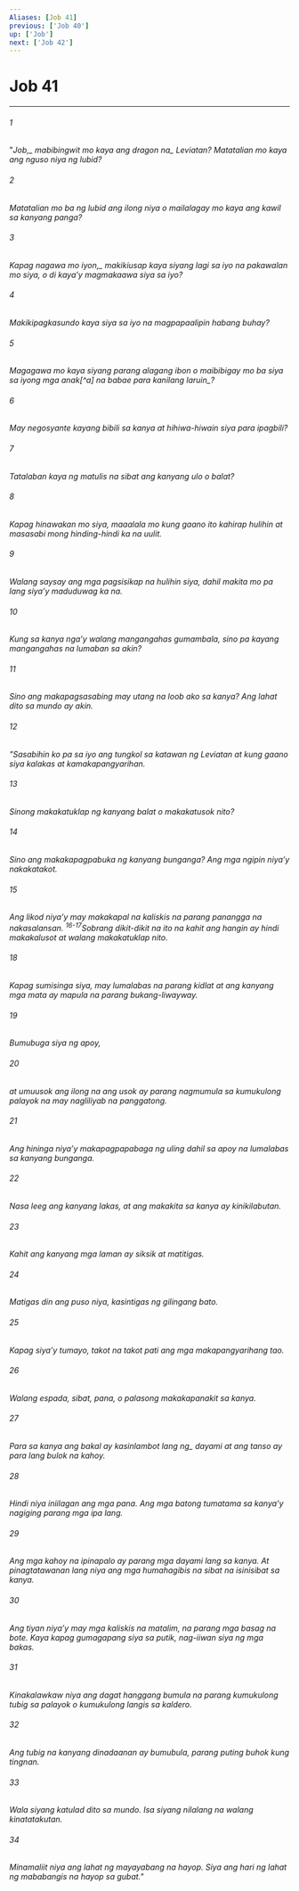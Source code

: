 ```yaml
---
Aliases: [Job 41]
previous: ['Job 40']
up: ['Job']
next: ['Job 42']
---
```

# Job 41

***






















###### 1 










"<i class="trans-change">Job,_ mabibingwit mo kaya ang <i class="trans-change">dragon na_ Leviatan? Matatalian mo kaya ang nguso niya ng lubid? 





















###### 2 










Matatalian mo ba ng lubid ang ilong niya o mailalagay mo kaya ang kawil sa kanyang panga? 





















###### 3 










<i class="trans-change">Kapag nagawa mo iyon,_ makikiusap kaya siyang lagi sa iyo na pakawalan mo siya, o di kayaʼy magmakaawa siya sa iyo? 





















###### 4 










Makikipagkasundo kaya siya sa iyo na magpapaalipin habang buhay? 





















###### 5 










Magagawa mo kaya siyang parang alagang ibon o maibibigay mo ba siya sa iyong mga anak[^a] na babae <i class="trans-change">para kanilang laruin_? 





















###### 6 










May negosyante kayang bibili sa kanya at hihiwa-hiwain siya para ipagbili? 





















###### 7 










Tatalaban kaya ng matulis na sibat ang kanyang ulo o balat? 





















###### 8 










Kapag hinawakan mo siya, maaalala mo kung gaano ito kahirap hulihin at masasabi mong hinding-hindi ka na uulit. 





















###### 9 










Walang saysay ang mga pagsisikap na hulihin siya, dahil makita mo pa lang siyaʼy maduduwag ka na. 





















###### 10 










Kung sa kanya ngaʼy walang mangangahas gumambala, sino pa kayang mangangahas na lumaban sa akin? 





















###### 11 










Sino ang makapagsasabing may utang na loob ako sa kanya? Ang lahat dito sa mundo ay akin. 





















###### 12 










"Sasabihin ko pa sa iyo ang tungkol sa katawan ng Leviatan at kung gaano siya kalakas at kamakapangyarihan. 





















###### 13 










Sinong makakatuklap ng kanyang balat o makakatusok nito? 





















###### 14 










Sino ang makakapagpabuka ng kanyang bunganga? Ang mga ngipin niyaʼy nakakatakot. 





















###### 15 










Ang likod niyaʼy may makakapal na kaliskis na parang panangga na nakasalansan. <sup class="versenum">16-17</sup>Sobrang dikit-dikit na ito na kahit ang hangin ay hindi makakalusot at walang makakatuklap nito. 





















###### 18 










Kapag sumisinga siya, may lumalabas na parang kidlat at ang kanyang mga mata ay mapula na parang bukang-liwayway. 





















###### 19 










Bumubuga siya ng apoy, 





















###### 20 










at umuusok ang ilong na ang usok ay parang nagmumula sa kumukulong palayok na may nagliliyab na panggatong. 





















###### 21 










Ang hininga niyaʼy makapagpapabaga ng uling dahil sa apoy na lumalabas sa kanyang bunganga. 





















###### 22 










Nasa leeg ang kanyang lakas, at ang makakita sa kanya ay kinikilabutan. 





















###### 23 










Kahit ang kanyang mga laman ay siksik at matitigas. 





















###### 24 










Matigas din ang puso niya, kasintigas ng gilingang bato. 





















###### 25 










Kapag siyaʼy tumayo, takot na takot pati ang mga makapangyarihang tao. 





















###### 26 










Walang espada, sibat, pana, o palasong makakapanakit sa kanya. 





















###### 27 










Para sa kanya ang bakal ay <i class="trans-change">kasinlambot lang ng_ dayami at ang tanso ay para lang bulok na kahoy. 





















###### 28 










Hindi niya iniilagan ang mga pana. Ang mga batong tumatama sa kanyaʼy nagiging parang mga ipa lang. 





















###### 29 










Ang mga kahoy na ipinapalo ay parang mga dayami lang sa kanya. At pinagtatawanan lang niya ang mga humahagibis na sibat na isinisibat sa kanya. 





















###### 30 










Ang tiyan niyaʼy may mga kaliskis na matalim, na parang mga basag na bote. Kaya kapag gumagapang siya sa putik, nag-iiwan siya ng mga bakas. 





















###### 31 










Kinakalawkaw niya ang dagat hanggang bumula na parang kumukulong tubig sa palayok o kumukulong langis sa kaldero. 





















###### 32 










Ang tubig na kanyang dinadaanan ay bumubula, parang puting buhok kung tingnan. 





















###### 33 










Wala siyang katulad dito sa mundo. Isa siyang nilalang na walang kinatatakutan. 





















###### 34 










Minamaliit niya ang lahat ng mayayabang na hayop. Siya ang hari ng lahat ng mababangis na hayop sa gubat."
